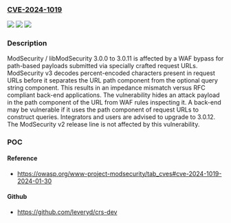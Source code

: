 ### [CVE-2024-1019](https://cve.mitre.org/cgi-bin/cvename.cgi?name=CVE-2024-1019)
![](https://img.shields.io/static/v1?label=Product&message=ModSecurity&color=blue)
![](https://img.shields.io/static/v1?label=Version&message=3.0.0%3C%3D%203.0.11%20&color=brighgreen)
![](https://img.shields.io/static/v1?label=Vulnerability&message=CWE-20%3A%20Improper%20Input%20Validation&color=brighgreen)

### Description

ModSecurity / libModSecurity 3.0.0 to 3.0.11 is affected by a WAF bypass for path-based payloads submitted via specially crafted request URLs. ModSecurity v3 decodes percent-encoded characters present in request URLs before it separates the URL path component from the optional query string component. This results in an impedance mismatch versus RFC compliant back-end applications. The vulnerability hides an attack payload in the path component of the URL from WAF rules inspecting it. A back-end may be vulnerable if it uses the path component of request URLs to construct queries. Integrators and users are advised to upgrade to 3.0.12. The ModSecurity v2 release line is not affected by this vulnerability.

### POC

#### Reference
- https://owasp.org/www-project-modsecurity/tab_cves#cve-2024-1019-2024-01-30

#### Github
- https://github.com/leveryd/crs-dev

